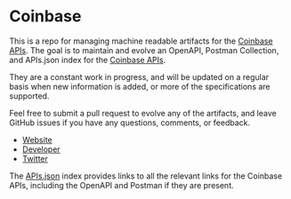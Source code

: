 # CoinbaseThis is a repo for managing machine readable artifacts for the [Coinbase APIs](https://www.coinbase.com). The goal is to maintain and evolve an OpenAPI, Postman Collection, and APIs.json index for the [Coinbase APIs](https://www.coinbase.com).They are a constant work in progress, and will be updated on a regular basis when new information is added, or more of the specifications are supported.Feel free to submit a pull request to evolve any of the artifacts, and leave GitHub issues if you have any questions, comments, or feedback.- [Website](https://www.coinbase.com)- [Developer](https://www.coinbase.com)- [Twitter](https://twitter.com/coinbase)The [APIs.json](https://github.com/api-evangelist/coinbase/blob/master/apis.json) index provides links to all the relevant links for the Coinbase APIs, including the OpenAPI and Postman if they are present.